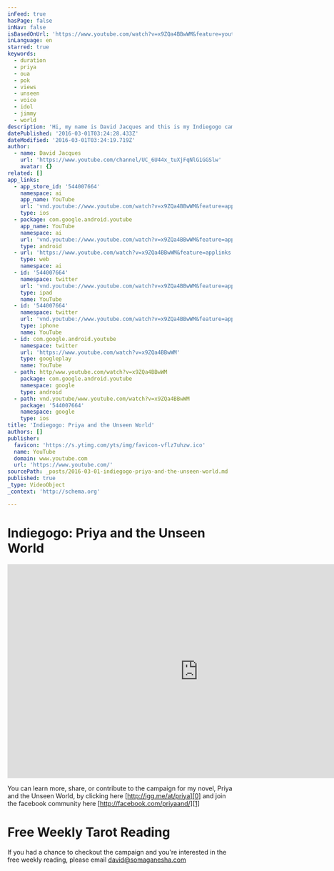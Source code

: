 ```yaml
---
inFeed: true
hasPage: false
inNav: false
isBasedOnUrl: 'https://www.youtube.com/watch?v=x9ZQa4BBwWM&feature=youtu.be'
inLanguage: en
starred: true
keywords:
  - duration
  - priya
  - oua
  - pok
  - views
  - unseen
  - voice
  - idol
  - jimmy
  - world
description: 'Hi, my name is David Jacques and this is my Indiegogo campaign video for my upcoming novel, Priya and the Unseen World. The story centers around Priya, a young girl, who hears voices, but when one voice comes calling, OUA, she falls into a coma.'
datePublished: '2016-03-01T03:24:28.433Z'
dateModified: '2016-03-01T03:24:19.719Z'
author:
  - name: David Jacques
    url: 'https://www.youtube.com/channel/UC_6U44x_tuXjFqNlG1GGSlw'
    avatar: {}
related: []
app_links:
  - app_store_id: '544007664'
    namespace: ai
    app_name: YouTube
    url: 'vnd.youtube://www.youtube.com/watch?v=x9ZQa4BBwWM&feature=applinks'
    type: ios
  - package: com.google.android.youtube
    app_name: YouTube
    namespace: ai
    url: 'vnd.youtube://www.youtube.com/watch?v=x9ZQa4BBwWM&feature=applinks'
    type: android
  - url: 'https://www.youtube.com/watch?v=x9ZQa4BBwWM&feature=applinks'
    type: web
    namespace: ai
  - id: '544007664'
    namespace: twitter
    url: 'vnd.youtube://www.youtube.com/watch?v=x9ZQa4BBwWM&feature=applinks'
    type: ipad
    name: YouTube
  - id: '544007664'
    namespace: twitter
    url: 'vnd.youtube://www.youtube.com/watch?v=x9ZQa4BBwWM&feature=applinks'
    type: iphone
    name: YouTube
  - id: com.google.android.youtube
    namespace: twitter
    url: 'https://www.youtube.com/watch?v=x9ZQa4BBwWM'
    type: googleplay
    name: YouTube
  - path: http/www.youtube.com/watch?v=x9ZQa4BBwWM
    package: com.google.android.youtube
    namespace: google
    type: android
  - path: vnd.youtube/www.youtube.com/watch?v=x9ZQa4BBwWM
    package: '544007664'
    namespace: google
    type: ios
title: 'Indiegogo: Priya and the Unseen World'
authors: []
publisher:
  favicon: 'https://s.ytimg.com/yts/img/favicon-vflz7uhzw.ico'
  name: YouTube
  domain: www.youtube.com
  url: 'https://www.youtube.com/'
sourcePath: _posts/2016-03-01-indiegogo-priya-and-the-unseen-world.md
published: true
_type: VideoObject
_context: 'http://schema.org'

---
```

# Indiegogo: Priya and the Unseen World

<iframe src="https://cdn.embedly.com/widgets/media.html?src=https%3A%2F%2Fwww.youtube.com%2Fembed%2Fx9ZQa4BBwWM%3Ffeature%3Doembed&amp;url=https%3A%2F%2Fwww.youtube.com%2Fwatch%3Fv%3Dx9ZQa4BBwWM%26feature%3Dyoutu.be&amp;image=https%3A%2F%2Fi.ytimg.com%2Fvi%2Fx9ZQa4BBwWM%2Fhqdefault.jpg&amp;key=b7d04c9b404c499eba89ee7072e1c4f7&amp;type=text%2Fhtml&amp;schema=youtube" width="854" height="480" scrolling="no" frameborder="0" allowfullscreen="allowfullscreen" style=""></iframe>

You can learn more, share, or contribute to the campaign for my novel, Priya and the Unseen World, by clicking here [http://igg.me/at/priya][0] and join the facebook community here [http://facebook.com/priyaand/][1]

# Free Weekly Tarot Reading 

If you had a chance to checkout the campaign and you're interested in the free weekly reading, please email [david@somaganesha.com][2]

[0]: http://igg.me/at/priya
[1]: http://facebook.com/priyaand/
[2]: david@somaganesha.com